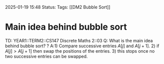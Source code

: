 2025-01-19 15:48
Status: 
Tags: [[DM2 Bubble Sort]]
# Main idea behind bubble sort

TD: YEAR1::TERM2::CS147 Discrete Maths 2::03
Q: What is the main idea behind bubble sort?
?
A:1) Compare successive entries $A[j]$ and $A[j+1]$.
2) if $A[j] >A[j+1]$ then swap the positions of the entries.
3) this stops once no two successive entries can be swapped.
<!--ID: 1737302489653-->

